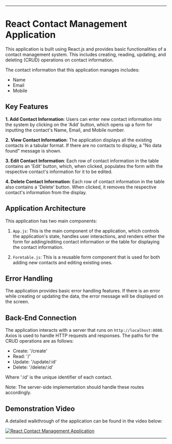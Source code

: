 
---

# React Contact Management Application

This application is built using React.js and provides basic functionalities of a contact management system. This includes creating, reading, updating, and deleting (CRUD) operations on contact information. 

The contact information that this application manages includes:
- Name
- Email
- Mobile

## Key Features

**1. Add Contact Information**: Users can enter new contact information into the system by clicking on the 'Add' button, which opens up a form for inputting the contact's Name, Email, and Mobile number. 

**2. View Contact Information**: The application displays all the existing contacts in a tabular format. If there are no contacts to display, a "No data found" message is shown. 

**3. Edit Contact Information**: Each row of contact information in the table contains an 'Edit' button, which, when clicked, populates the form with the respective contact's information for it to be edited. 

**4. Delete Contact Information**: Each row of contact information in the table also contains a 'Delete' button. When clicked, it removes the respective contact's information from the display. 

## Application Architecture

This application has two main components: 

1. `App.js`: This is the main component of the application, which controls the application's state, handles user interactions, and renders either the form for adding/editing contact information or the table for displaying the contact information. 

2. `Formtable.js`: This is a reusable form component that is used for both adding new contacts and editing existing ones. 

## Error Handling

The application provides basic error handling features. If there is an error while creating or updating the data, the error message will be displayed on the screen. 

## Back-End Connection

The application interacts with a server that runs on `http://localhost:8080`. Axios is used to handle HTTP requests and responses. The paths for the CRUD operations are as follows:

- Create: '/create'
- Read: '/'
- Update: '/update/:id'
- Delete: '/delete/:id'

Where ':id' is the unique identifier of each contact.

Note: The server-side implementation should handle these routes accordingly.

## Demonstration Video

A detailed walkthrough of the application can be found in the video below:

[![React Contact Management Application](http://img.youtube.com/vi/oxyam94Gs2A/0.jpg)](http://www.youtube.com/watch?v=oxyam94Gs2A)

---
